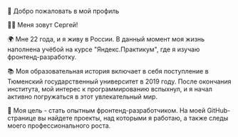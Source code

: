 👋 Добро пожаловать в мой профиль

🧑‍💻 Меня зовут Сергей!

🌍 Мне 22 года, и я живу в России. В данный момент моя жизнь наполнена учёбой на курсе "Яндекс.Практикум", где я изучаю фронтенд-разработку.

📚 Моя образовательная история включает в себя поступление в Тюменский государственный университет в 2019 году. После окончания института, мой интерес к программированию вспыхнул, и я начал активно погружаться в этот увлекательный мир.

🚀 Моя цель - стать опытным фронтенд-разработчиком. На моей GitHub-странице вы найдете проекты, над которыми я работаю, а также следы моего профессионального роста.
